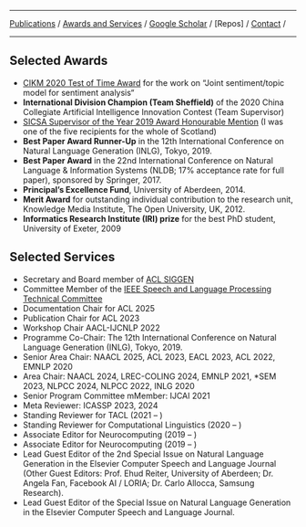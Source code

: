 ***

[Publications](./publication.md) /  [Awards and Services](./award-service.md) / [Google Scholar](https://scholar.google.co.uk/citations?user=Tp1RdIQAAAAJ&hl=en) / [Repos] / [Contact](./contact.md) /

***

## Selected Awards

* [CIKM 2020 Test of Time Award](http://cikmconference.org/cikmToTA.html) for the work on “Joint sentiment/topic model for sentiment analysis“
* <b>International Division Champion (Team Sheffield)</b> of the 2020 China Collegiate Artificial Intelligence Innovation Contest (Team Supervisor)
* [SICSA Supervisor of the Year 2019 Award Honourable Mention](https://www.sicsa.ac.uk/news/congratulations-to-sicsa-supervisor-of-the-year-2019/) (I was one of the five recipients for the whole of Scotland)
* <b>Best Paper Award Runner-Up</b> in the 12th International Conference on Natural Language Generation (INLG), Tokyo, 2019.
* <b>Best Paper Award</b> in the 22nd International Conference on Natural Language & Information Systems (NLDB; 17% acceptance rate for full paper), sponsored by Springer, 2017.
* <b>Principal’s Excellence Fund</b>, University of Aberdeen, 2014.
* <b>Merit Award</b> for outstanding individual contribution to the research unit, Knowledge Media Institute, The Open University, UK, 2012.
* <b>Informatics Research Institute (IRI) prize</b> for the best PhD student, University of Exeter, 2009


##  Selected Services

* Secretary and Board member of [ACL SIGGEN](https://aclweb.org/aclwiki/SIGGEN)  
* Committee Member of the [IEEE Speech and Language Processing Technical Committee](https://signalprocessingsociety.org/community-involvement/speech-and-language-processing)  
* Documentation Chair for ACL 2025    
* Publication Chair for ACL 2023  
* Workshop Chair AACL-IJCNLP 2022  
* Programme Co-Chair: The 12th International Conference on Natural Language Generation (INLG), Tokyo, 2019.
* Senior Area Chair: NAACL 2025, ACL 2023, EACL 2023, ACL 2022, EMNLP 2020  
* Area Chair: NAACL 2024, LREC-COLING 2024, EMNLP 2021, *SEM 2023, NLPCC 2024, NLPCC 2022, INLG 2020  
* Senior Program Committee mMember: IJCAI 2021  
* Meta Reviewer: ICASSP 2023, 2024  
* Standing Reviewer for TACL (2021 – )
* Standing Reviewer for Computational Linguistics (2020 – )
* Associate Editor for Neurocomputing (2019 – )
* Associate Editor for Neurocomputing (2019 – )
* Lead Guest Editor of the 2nd Special Issue on Natural Language Generation in the Elsevier Computer Speech and Language Journal (Other Guest Editors: Prof. Ehud Reiter, University of Aberdeen; Dr. Angela Fan, Facebook AI / LORIA; Dr. Carlo Allocca, Samsung Research).
* Lead Guest Editor of the Special Issue on Natural Language Generation in the Elsevier Computer Speech and Language Journal.



